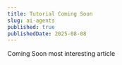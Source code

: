 ```yaml
---
title: Tutorial Coming Soon
slug: ai-agents
published: true
publishedDate: 2025-08-08
---
```


Coming Soon most interesting article